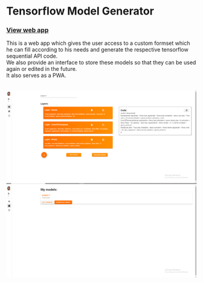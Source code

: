 # Tensorflow Model Generator
### [View web app](https://tensorflow-model-generator.vercel.app/)  

This is a web app which gives the user access to a custom formset which he can fill according to his needs and generate the respective tensorflow sequential API code.  
We also provide an interface to store these models so that they can be used again or edited in the future.  
It also serves as a PWA.




<br/>

<img src="readme_images/image1.png">  

<br/>

<img src="readme_images/image2.png">  
